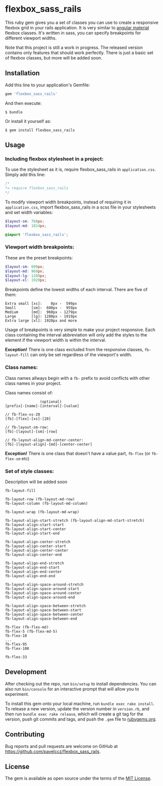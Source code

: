 # flexbox_sass_rails

This ruby gem gives you a set of classes you can use to create a responsive flexbox grid in your rails application. It is very similar to [angular material](https://material.angularjs.org) flexbox classes. It's written in sass, you can specify breakpoints for different viewport widths.

Note that this project is still a work in progress. The released version contains only features that should work perfectly. There is just a basic set of flexbox classes, but more will be added soon.

## Installation

Add this line to your application's Gemfile:

```ruby
gem 'flexbox_sass_rails'
```

And then execute:

    $ bundle

Or install it yourself as:

    $ gem install flexbox_sass_rails

## Usage

### Including flexbox stylesheet in a project:

To use the stylesheet as it is, require flexbox_sass_rails in `application.css`. Simply add this line:

``` css
/*
*= require flexbox_sass_rails
*/
```

To modify viewport width breakpoints, instead of requiring it in `application.css`, import flexbox_sass_rails in a scss file in your stylesheets and set width variables:

``` scss
$layout-sm: 768px;
$layout-md: 1024px;

@import 'flexbox_sass_rails';
```

### Viewport width breakpoints:

These are the preset breakpoints:

``` scss
$layout-sm: 600px;
$layout-md: 960px;
$layout-lg: 1280px;
$layout-xl: 1920px;
```

Breakpoints define the lowest widths of each interval. There are five of them:

```
Extra small [xs]:    0px -  599px
Small       [sm]:  600px -  959px
Medium      [md]:  960px - 1279px
Large       [lg]: 1280px - 1919px
Extra large [xl]: 1920px and more
```

Usage of breakpoints is very simple to make your project responsive. Each class containing the interval abbreviation will only add the styles to the element if the viewport width is within the interval.

**Exception!** There is one class excluded from the responsive classes, `fb-layout-fill` can only be set regardless of the viewport's width.

### Class names:

Class names allways begin with a `fb-` prefix to avoid conflicts with other class names in your project.

Class names consist of:

```
                (optional)
[prefix]-[name]-[interval]-[value]

// fb-flex-xs-20
[fb]-[flex]-[xs]-[20]

// fb-layout-sm-row:
[fb]-[layout]-[sm]-[row]

// fb-layout-align-md-center-center:
[fb]-[layout-align]-[md]-[center-center]
```

**Exception!** There is one class that doesn't have a value part, `fb-flex` (or `fb-flex-sm` etc)

### Set of style classes:

Description will be added soon

```
fb-layout-fill

fb-layout-row (fb-layout-md-row)
fb-layout-column (fb-layout-md-column)

fb-layout-wrap (fb-layout-md-wrap)

fb-layout-align-start-stretch (fb-layout-align-md-start-stretch)
fb-layout-align-start-start
fb-layout-align-start-center
fb-layout-align-start-end

fb-layout-align-center-stretch
fb-layout-align-center-start
fb-layout-align-center-center
fb-layout-align-center-end

fb-layout-align-end-stretch
fb-layout-align-end-start
fb-layout-align-end-center
fb-layout-align-end-end

fb-layout-align-space-around-stretch
fb-layout-align-space-around-start
fb-layout-align-space-around-center
fb-layout-align-space-around-end

fb-layout-align-space-between-stretch 
fb-layout-align-space-between-start
fb-layout-align-space-between-center
fb-layout-align-space-between-end

fb-flex (fb-flex-md)
fb-flex-5 (fb-flex-md-5)
fb-flex-10
...
fb-flex-95
fb-flex-100

fb-flex-33
```

## Development

After checking out the repo, run `bin/setup` to install dependencies. You can also run `bin/console` for an interactive prompt that will allow you to experiment.

To install this gem onto your local machine, run `bundle exec rake install`. To release a new version, update the version number in `version.rb`, and then run `bundle exec rake release`, which will create a git tag for the version, push git commits and tags, and push the `.gem` file to [rubygems.org](https://rubygems.org).

## Contributing

Bug reports and pull requests are welcome on GitHub at https://github.com/pavelccz/flexbox_sass_rails.


## License

The gem is available as open source under the terms of the [MIT License](http://opensource.org/licenses/MIT).

